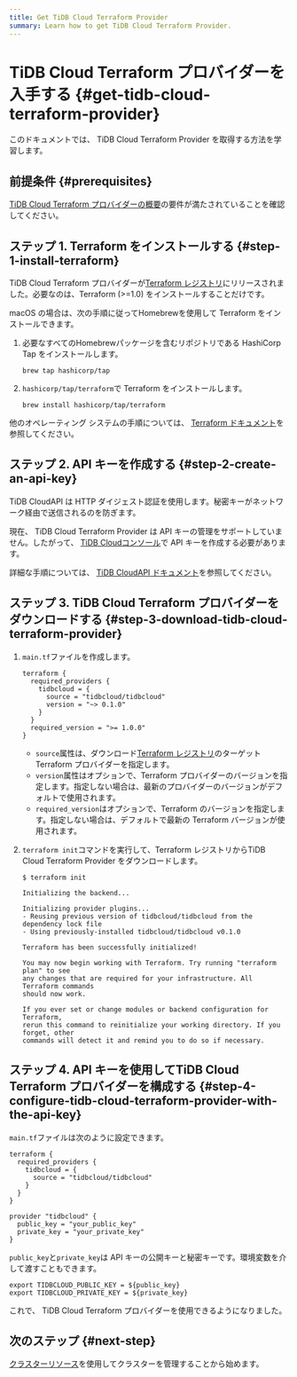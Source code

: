 ```yaml
---
title: Get TiDB Cloud Terraform Provider
summary: Learn how to get TiDB Cloud Terraform Provider.
---
```


# TiDB Cloud Terraform プロバイダーを入手する {#get-tidb-cloud-terraform-provider}

このドキュメントでは、 TiDB Cloud Terraform Provider を取得する方法を学習します。

## 前提条件 {#prerequisites}

[TiDB Cloud Terraform プロバイダーの概要](/tidb-cloud/terraform-tidbcloud-provider-overview.md#requirements)の要件が満たされていることを確認してください。

## ステップ 1. Terraform をインストールする {#step-1-install-terraform}

TiDB Cloud Terraform プロバイダーが[Terraform レジストリ](https://registry.terraform.io/)にリリースされました。必要なのは、Terraform (&gt;=1.0) をインストールすることだけです。

macOS の場合は、次の手順に従ってHomebrewを使用して Terraform をインストールできます。

1.  必要なすべてのHomebrewパッケージを含むリポジトリである HashiCorp Tap をインストールします。

    ```shell
    brew tap hashicorp/tap
    ```

2.  `hashicorp/tap/terraform`で Terraform をインストールします。

    ```shell
    brew install hashicorp/tap/terraform
    ```

他のオペレーティング システムの手順については、 [Terraform ドキュメント](https://learn.hashicorp.com/tutorials/terraform/install-cli)を参照してください。

## ステップ 2. API キーを作成する {#step-2-create-an-api-key}

TiDB CloudAPI は HTTP ダイジェスト認証を使用します。秘密キーがネットワーク経由で送信されるのを防ぎます。

現在、 TiDB Cloud Terraform Provider は API キーの管理をサポートしていません。したがって、 [TiDB Cloudコンソール](https://tidbcloud.com/console/clusters)で API キーを作成する必要があります。

詳細な手順については、 [TiDB CloudAPI ドキュメント](https://docs.pingcap.com/tidbcloud/api/v1beta#section/Authentication/API-Key-Management)を参照してください。

## ステップ 3. TiDB Cloud Terraform プロバイダーをダウンロードする {#step-3-download-tidb-cloud-terraform-provider}

1.  `main.tf`ファイルを作成します。

    ```
    terraform {
      required_providers {
        tidbcloud = {
          source = "tidbcloud/tidbcloud"
          version = "~> 0.1.0"
        }
      }
      required_version = ">= 1.0.0"
    }
    ```

    -   `source`属性は、ダウンロード[Terraform レジストリ](https://registry.terraform.io/)のターゲット Terraform プロバイダーを指定します。
    -   `version`属性はオプションで、Terraform プロバイダーのバージョンを指定します。指定しない場合は、最新のプロバイダーのバージョンがデフォルトで使用されます。
    -   `required_version`はオプションで、Terraform のバージョンを指定します。指定しない場合は、デフォルトで最新の Terraform バージョンが使用されます。

2.  `terraform init`コマンドを実行して、Terraform レジストリからTiDB Cloud Terraform Provider をダウンロードします。

    ```
    $ terraform init

    Initializing the backend...

    Initializing provider plugins...
    - Reusing previous version of tidbcloud/tidbcloud from the dependency lock file
    - Using previously-installed tidbcloud/tidbcloud v0.1.0

    Terraform has been successfully initialized!

    You may now begin working with Terraform. Try running "terraform plan" to see
    any changes that are required for your infrastructure. All Terraform commands
    should now work.

    If you ever set or change modules or backend configuration for Terraform,
    rerun this command to reinitialize your working directory. If you forget, other
    commands will detect it and remind you to do so if necessary.
    ```

## ステップ 4. API キーを使用してTiDB Cloud Terraform プロバイダーを構成する {#step-4-configure-tidb-cloud-terraform-provider-with-the-api-key}

`main.tf`ファイルは次のように設定できます。

```
terraform {
  required_providers {
    tidbcloud = {
      source = "tidbcloud/tidbcloud"
    }
  }
}

provider "tidbcloud" {
  public_key = "your_public_key"
  private_key = "your_private_key"
}
```

`public_key`と`private_key`は API キーの公開キーと秘密キーです。環境変数を介して渡すこともできます。

```
export TIDBCLOUD_PUBLIC_KEY = ${public_key}
export TIDBCLOUD_PRIVATE_KEY = ${private_key}
```

これで、 TiDB Cloud Terraform プロバイダーを使用できるようになりました。

## 次のステップ {#next-step}

[クラスターリソース](/tidb-cloud/terraform-use-cluster-resource.md)を使用してクラスターを管理することから始めます。

